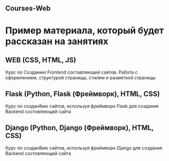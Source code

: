 ## Courses-Web
# Пример материала, который будет рассказан на занятиях

## WEB (CSS, HTML, JS)
Курс по Созданию Frontend составляющей сайтов. Работа с оформлением, структурой страницы, стилем и разметкой страницы

## Flask (Python, Flask (Фреймворк), HTML, CSS)
Курс по создан8ию сайтов, используя фреймворк Flask для создания Backend состовляющей сайта

## Django (Python, Django (Фреймворк), HTML, CSS)
Курс по создан8ию сайтов, используя фреймворк Django для создания Backend состовляющей сайта

